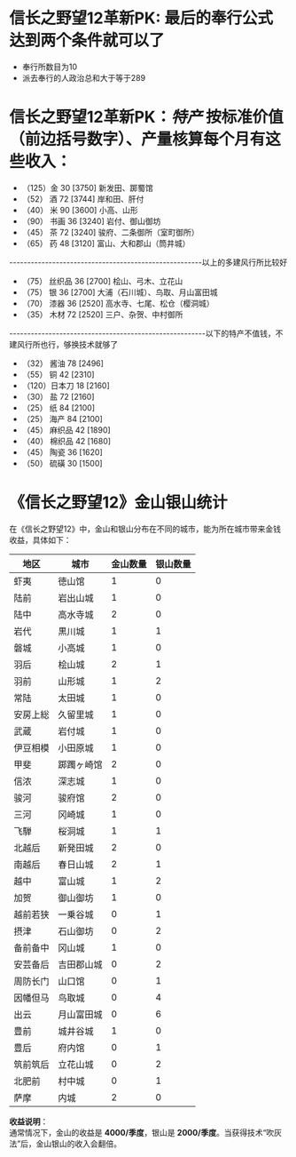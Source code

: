 # 信长之野望12革新PK: 最后的奉行公式 达到两个条件就可以了
- 奉行所数目为10
- 派去奉行的人政治总和大于等于289

# 信长之野望12革新PK：*特产*  按标准价值（前边括号数字）、产量核算每个月有这些收入：

- （125）金 30 [3750] 新发田、踯蜀馆
- （52） 酒 72 [3744] 岸和田、肝付
- （40） 米 90 [3600] 小高、山形
- （90） 书画 36 [3240] 岩付、御山御坊
- （45） 茶 72 [3240] 骏府、二条御所（室町御所）
- （65） 药 48 [3120] 富山、大和郡山（筒井城）

------------------------------------------------------以上的多建风行所比较好

- （75） 丝织品 36 [2700] 桧山、弓木、立花山
- （75） 银 36 [2700] 大浦（石川城）、鸟取、月山富田城
- （70） 漆器 36 [2520] 高水寺、七尾、松仓（樱洞城）
- （35） 木材 72 [2520] 三户、杂贺、中村御所

-------------------------------------------------------以下的特产不值钱，不建风行所也行，够换技术就够了

- （32） 酱油 78 [2496]
- （55） 铜 42 [2310]
- （120）日本刀 18 [2160]
- （30） 盐 72 [2160]
- （25） 纸 84 [2100]
- （25） 海产 84 [2100]
- （45） 麻织品 42 [1890]
- （40） 棉织品 42 [1680]
- （45） 陶瓷 36 [1620]
- （50） 硫磺 30 [1500]

# 《信长之野望12》金山银山统计

在《信长之野望12》中，金山和银山分布在不同的城市，能为所在城市带来金钱收益，具体如下：

| 地区       | 城市         | 金山数量 | 银山数量 |
|------------|--------------|----------|----------|
| 虾夷       | 徳山馆       | 1        | 0        |
| 陆前       | 岩出山城     | 1        | 0        |
| 陆中       | 高水寺城     | 2        | 0        |
| 岩代       | 黒川城       | 1        | 1        |
| 磐城       | 小高城       | 1        | 0        |
| 羽后       | 桧山城       | 2        | 1        |
| 羽前       | 山形城       | 1        | 2        |
| 常陆       | 太田城       | 1        | 0        |
| 安房上総   | 久留里城     | 1        | 0        |
| 武蔵       | 岩付城       | 1        | 0        |
| 伊豆相模   | 小田原城     | 1        | 0        |
| 甲斐       | 踯躅ヶ崎馆   | 2        | 0        |
| 信浓       | 深志城       | 1        | 0        |
| 骏河       | 骏府馆       | 2        | 0        |
| 三河       | 冈崎城       | 1        | 0        |
| 飞騨       | 桜洞城       | 1        | 1        |
| 北越后     | 新発田城     | 2        | 0        |
| 南越后     | 春日山城     | 2        | 1        |
| 越中       | 富山城       | 1        | 2        |
| 加贺       | 御山御坊     | 1        | 0        |
| 越前若狭   | 一乗谷城     | 0        | 1        |
| 摂津       | 石山御坊     | 0        | 2        |
| 备前备中   | 冈山城       | 1        | 0        |
| 安芸备后   | 吉田郡山城   | 0        | 2        |
| 周防长门   | 山口馆       | 0        | 1        |
| 因幡但马   | 鸟取城       | 0        | 4        |
| 出云       | 月山富田城   | 0        | 6        |
| 豊前       | 城井谷城     | 1        | 0        |
| 豊后       | 府内馆       | 0        | 1        |
| 筑前筑后   | 立花山城     | 0        | 2        |
| 北肥前     | 村中城       | 0        | 1        |
| 萨摩       | 内城         | 2        | 0        |


**收益说明**：  
通常情况下，金山的收益是 **4000/季度**，银山是 **2000/季度**。当获得技术“吹灰法”后，金山银山的收入会翻倍。
